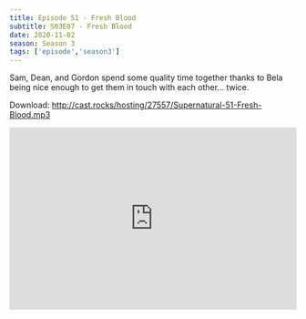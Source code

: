 ```yaml
---
title: Episode 51 - Fresh Blood
subtitle: S03E07 - Fresh Blood
date: 2020-11-02
season: Season 3
tags: ['episode','season3']
---
```


Sam, Dean, and Gordon spend some quality time together thanks to Bela being nice enough to get them in touch with each other... twice.

Download: http://cast.rocks/hosting/27557/Supernatural-51-Fresh-Blood.mp3

<iframe src="https://cast.rocks/player/27557/Supernatural-51-Fresh-Blood.mp3?episodeTitle=Episode%2051%20-%20Fresh%20Blood&podcastTitle=Couple%20of%20Idjits&episodeDate=November%201st%2C%202020&imageURL=https%3A%2F%2Fcast.rocks%2Fhosting%2F27557%2Ffeeds%2FCAURZ.jpg" style="border: none; min-height: 265px; max-height: 320px; max-width: 558px; min-width: 270px; width: 100%; height: 100%;" scrollbars="no"></iframe>
